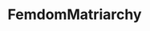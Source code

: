 ---
title: FemdomMatriarchy
crosslinks:
- MaledomEmpire
- AmazonianMatriarchy
- YorkIsland
- maledomempire
- MisandryFetish
---